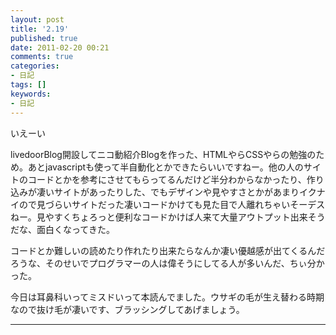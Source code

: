 ```yaml
---
layout: post
title: '2.19'
published: true
date: 2011-02-20 00:21
comments: true
categories:
- 日記
tags: []
keywords:
- 日記
---
```

いえーい

livedoorBlog開設してニコ動紹介Blogを作った、HTMLやらCSSやらの勉強のため。あとjavascriptも使って半自動化とかできたらいいですねー。他の人のサイトのコードとかを参考にさせてもらってるんだけど半分わからなかったり、作り込みが凄いサイトがあったりした、でもデザインや見やすさとかがあまりイクナイので見づらいサイトだった凄いコードかけても見た目で人離れちゃいそーデスねー。見やすくちょろっと便利なコードかけば人来て大量アウトプット出来そうだな、面白くなってきた。

コードとか難しいの読めたり作れたり出来たらなんか凄い優越感が出てくるんだろうな、そのせいでプログラマーの人は偉そうにしてる人が多いんだ、ちぃ分かった。

今日は耳鼻科いってミスドいって本読んでました。ウサギの毛が生え替わる時期なので抜け毛が凄いです、ブラッシングしてあげましょう。

---

